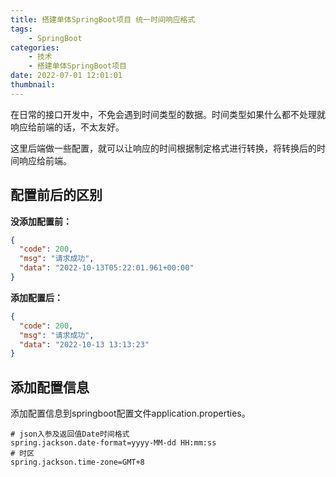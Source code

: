 ```yaml
---
title: 搭建单体SpringBoot项目 统一时间响应格式
tags:
    - SpringBoot
categories:
    - 技术
    - 搭建单体SpringBoot项目
date: 2022-07-01 12:01:01
thumbnail:
---
```


在日常的接口开发中，不免会遇到时间类型的数据。时间类型如果什么都不处理就响应给前端的话，不太友好。

这里后端做一些配置，就可以让响应的时间根据制定格式进行转换，将转换后的时间响应给前端。

## 配置前后的区别

**没添加配置前：**

```json
{
  "code": 200,
  "msg": "请求成功",
  "data": "2022-10-13T05:22:01.961+00:00"
}
```

**添加配置后：**

```json
{
  "code": 200,
  "msg": "请求成功",
  "data": "2022-10-13 13:13:23"
}
```

## 添加配置信息

添加配置信息到springboot配置文件application.properties。

```properties
# json入参及返回值Date时间格式
spring.jackson.date-format=yyyy-MM-dd HH:mm:ss
# 时区
spring.jackson.time-zone=GMT+8
```

